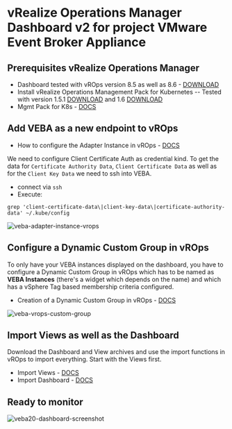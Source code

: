 # vRealize Operations Manager Dashboard v2 for project VMware Event Broker Appliance

## Prerequisites vRealize Operations Manager

- Dashboard tested with vROps version 8.5 as well as 8.6 - [DOWNLOAD](https://customerconnect.vmware.com/downloads/info/slug/infrastructure_operations_management/vmware_vrealize_operations/8_5)
- Install vRealize Operations Management Pack for Kubernetes
-- Tested with version 1.5.1 [DOWNLOAD](https://marketplace.cloud.vmware.com/services/details/vrealize-operations-management-pack-for-kubernetes-1-5-1?slug=true) and 1.6 [DOWNLOAD](https://marketplace.cloud.vmware.com/services/details/vrealize-operations-management-pack-for-kubernetes-1-5-11111?slug=true) 
- Mgmt Pack for K8s - [DOCS](https://docs.vmware.com/en/Management-Packs-for-vRealize-Operations-Manager/1.5.1/kubernetes-solution/GUID-10599FD5-4519-4B99-90A6-11168693E283.html)

## Add VEBA as a new endpoint to vROps

- How to configure the Adapter Instance in vROps - [DOCS](https://docs.vmware.com/en/Management-Packs-for-vRealize-Operations-Manager/1.5.1/kubernetes-solution/GUID-87AEB0B9-EB85-4DDC-AD31-1AEE1179C4B4.html)

We need to configure Client Certificate Auth as credential kind. To get the data for `Certificate Authority Data`, `Client Certificate Data` as well as for the `Client Key Data` we need to ssh into VEBA. 
- connect via `ssh`
- Execute: 
```
grep 'client-certificate-data\|client-key-data\|certificate-authority-data' ~/.kube/config
```

![veba-adapter-instance-vrops](https://user-images.githubusercontent.com/31652019/136001604-c4ec5bd0-b246-4b87-9a61-f7b946694e66.jpg)

## Configure a Dynamic Custom Group in vROps

To only have your VEBA instances displayed on the dashboard, you have to configure a Dynamic Custom Group in vROps which has to be named as **VEBA Instances** (there's a widget which depends on the name) and  which has a vSphere Tag based membership criteria configured.

- Creation of a Dynamic Custom Group in vROps - [DOCS](https://docs.vmware.com/en/vRealize-Operations-Manager/8.4/com.vmware.vcom.core.doc/GUID-07BA3A0D-0F3D-494A-B4F1-A0381DD837D6.html)

![veba-vrops-custom-group](https://user-images.githubusercontent.com/31652019/136002061-27adab22-805d-4a82-a55b-81734a85d6dc.jpg)

## Import Views as well as the Dashboard

Download the Dashboard and View archives and use the import functions in vROps to import everything. Start with the Views first.

- Import Views - [DOCS](https://docs.vmware.com/en/VMware-vRealize-Operations-Cloud/services/config-guide/GUID-42F41582-E2EE-4BD3-9751-F65C886E1118.html)
- Import Dashboard - [DOCS](https://docs.vmware.com/en/vRealize-Operations-Manager/8.4/com.vmware.vcom.config.doc/GUID-7F96D356-8A1F-40F8-932E-14C952EC78B5.html)

## Ready to monitor

![veba20-dashboard-screenshot](https://user-images.githubusercontent.com/31652019/135988190-806804de-2e3b-4b49-878b-a4eb6f870f3f.png)
